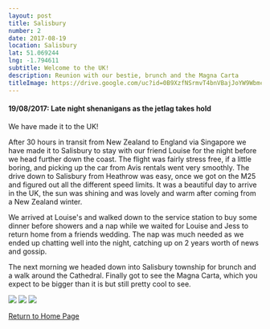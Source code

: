 ```yaml
---
layout: post
title: Salisbury
number: 2
date: 2017-08-19
location: Salisbury
lat: 51.069244
lng: -1.794611
subtitle: Welcome to the UK!
description: Reunion with our bestie, brunch and the Magna Carta
titleImage: https://drive.google.com/uc?id=0B9XzfNSrmvT4bnVBajJoYW9Wbmc
---
```


<h4>19/08/2017: Late night shenanigans as the jetlag takes hold</h4>

We have made it to the UK!

After 30 hours in transit from New Zealand to England via Singapore we have made it to Salisbury to stay with our friend Louise for the night before we head further down the coast. The flight was fairly stress free, if a little boring, and picking up the car from Avis rentals went very smoothly. The drive down to Salisbury from Heathrow was easy, once we got on the M25 and figured out all the different speed limits. It was a beautiful day to arrive in the UK, the sun was shining and was lovely and warm after coming from a New Zealand winter. 

We arrived at Louise's and walked down to the service station to buy some dinner before showers and a nap while we waited for Louise and Jess to return home from a friends wedding. The nap was much needed as we ended up chatting well into the night, catching up on 2 years worth of news and gossip. 

The next morning we headed down into Salisbury township for brunch and a walk around the Cathedral. Finally got to see the Magna Carta, which you expect to be bigger than it is but still pretty cool to see. 

<img src="https://drive.google.com/uc?id=0B9XzfNSrmvT4SnVqMUk4eVduT1E" class="image1">
<img src="https://drive.google.com/uc?id=0B9XzfNSrmvT4dU45STY4emxlS2c" class="image1">
<img src="https://drive.google.com/uc?id=0B9XzfNSrmvT4RVpsLWczNzFXN2c" class="image1">

<a href="https://adventuresofthetravellingtwins.com/">Return to Home Page</a>
